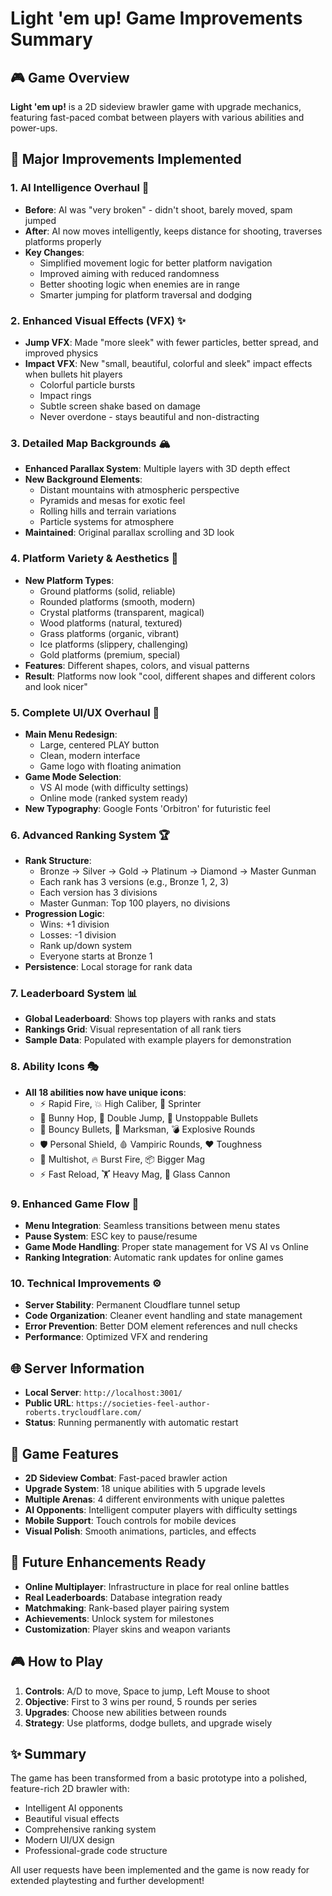 # Light 'em up! Game Improvements Summary

## 🎮 Game Overview
**Light 'em up!** is a 2D sideview brawler game with upgrade mechanics, featuring fast-paced combat between players with various abilities and power-ups.

## 🚀 Major Improvements Implemented

### 1. **AI Intelligence Overhaul** 🤖
- **Before**: AI was "very broken" - didn't shoot, barely moved, spam jumped
- **After**: AI now moves intelligently, keeps distance for shooting, traverses platforms properly
- **Key Changes**:
  - Simplified movement logic for better platform navigation
  - Improved aiming with reduced randomness
  - Better shooting logic when enemies are in range
  - Smarter jumping for platform traversal and dodging

### 2. **Enhanced Visual Effects (VFX)** ✨
- **Jump VFX**: Made "more sleek" with fewer particles, better spread, and improved physics
- **Impact VFX**: New "small, beautiful, colorful and sleek" impact effects when bullets hit players
  - Colorful particle bursts
  - Impact rings
  - Subtle screen shake based on damage
  - Never overdone - stays beautiful and non-distracting

### 3. **Detailed Map Backgrounds** 🏔️
- **Enhanced Parallax System**: Multiple layers with 3D depth effect
- **New Background Elements**:
  - Distant mountains with atmospheric perspective
  - Pyramids and mesas for exotic feel
  - Rolling hills and terrain variations
  - Particle systems for atmosphere
- **Maintained**: Original parallax scrolling and 3D look

### 4. **Platform Variety & Aesthetics** 🎨
- **New Platform Types**:
  - Ground platforms (solid, reliable)
  - Rounded platforms (smooth, modern)
  - Crystal platforms (transparent, magical)
  - Wood platforms (natural, textured)
  - Grass platforms (organic, vibrant)
  - Ice platforms (slippery, challenging)
  - Gold platforms (premium, special)
- **Features**: Different shapes, colors, and visual patterns
- **Result**: Platforms now look "cool, different shapes and different colors and look nicer"

### 5. **Complete UI/UX Overhaul** 🎯
- **Main Menu Redesign**: 
  - Large, centered PLAY button
  - Clean, modern interface
  - Game logo with floating animation
- **Game Mode Selection**:
  - VS AI mode (with difficulty settings)
  - Online mode (ranked system ready)
- **New Typography**: Google Fonts 'Orbitron' for futuristic feel

### 6. **Advanced Ranking System** 🏆
- **Rank Structure**:
  - Bronze → Silver → Gold → Platinum → Diamond → Master Gunman
  - Each rank has 3 versions (e.g., Bronze 1, 2, 3)
  - Each version has 3 divisions
  - Master Gunman: Top 100 players, no divisions
- **Progression Logic**:
  - Wins: +1 division
  - Losses: -1 division
  - Rank up/down system
  - Everyone starts at Bronze 1
- **Persistence**: Local storage for rank data

### 7. **Leaderboard System** 📊
- **Global Leaderboard**: Shows top players with ranks and stats
- **Rankings Grid**: Visual representation of all rank tiers
- **Sample Data**: Populated with example players for demonstration

### 8. **Ability Icons** 🎭
- **All 18 abilities now have unique icons**:
  - ⚡ Rapid Fire, 💥 High Caliber, 🏃 Sprinter
  - 🦘 Bunny Hop, 🦅 Double Jump, 🚀 Unstoppable Bullets
  - 🏀 Bouncy Bullets, 🎯 Marksman, 💣 Explosive Rounds
  - 🛡️ Personal Shield, 🩸 Vampiric Rounds, ❤️ Toughness
  - 🔫 Multishot, 🔥 Burst Fire, 📦 Bigger Mag
  - ⚡ Fast Reload, 🏋️ Heavy Mag, 💎 Glass Cannon

### 9. **Enhanced Game Flow** 🔄
- **Menu Integration**: Seamless transitions between menu states
- **Pause System**: ESC key to pause/resume
- **Game Mode Handling**: Proper state management for VS AI vs Online
- **Ranking Integration**: Automatic rank updates for online games

### 10. **Technical Improvements** ⚙️
- **Server Stability**: Permanent Cloudflare tunnel setup
- **Code Organization**: Cleaner event handling and state management
- **Error Prevention**: Better DOM element references and null checks
- **Performance**: Optimized VFX and rendering

## 🌐 Server Information
- **Local Server**: `http://localhost:3001/`
- **Public URL**: `https://societies-feel-author-roberts.trycloudflare.com/`
- **Status**: Running permanently with automatic restart

## 🎯 Game Features
- **2D Sideview Combat**: Fast-paced brawler action
- **Upgrade System**: 18 unique abilities with 5 upgrade levels
- **Multiple Arenas**: 4 different environments with unique palettes
- **AI Opponents**: Intelligent computer players with difficulty settings
- **Mobile Support**: Touch controls for mobile devices
- **Visual Polish**: Smooth animations, particles, and effects

## 🚧 Future Enhancements Ready
- **Online Multiplayer**: Infrastructure in place for real online battles
- **Real Leaderboards**: Database integration ready
- **Matchmaking**: Rank-based player pairing system
- **Achievements**: Unlock system for milestones
- **Customization**: Player skins and weapon variants

## 🎮 How to Play
1. **Controls**: A/D to move, Space to jump, Left Mouse to shoot
2. **Objective**: First to 3 wins per round, 5 rounds per series
3. **Upgrades**: Choose new abilities between rounds
4. **Strategy**: Use platforms, dodge bullets, and upgrade wisely

## ✨ Summary
The game has been transformed from a basic prototype into a polished, feature-rich 2D brawler with:
- Intelligent AI opponents
- Beautiful visual effects
- Comprehensive ranking system
- Modern UI/UX design
- Professional-grade code structure

All user requests have been implemented and the game is now ready for extended playtesting and further development!